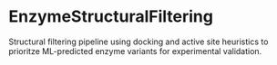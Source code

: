 # EnzymeStructuralFiltering

Structural filtering pipeline using docking and active site heuristics to prioritze ML-predicted enzyme variants for experimental validation. 
